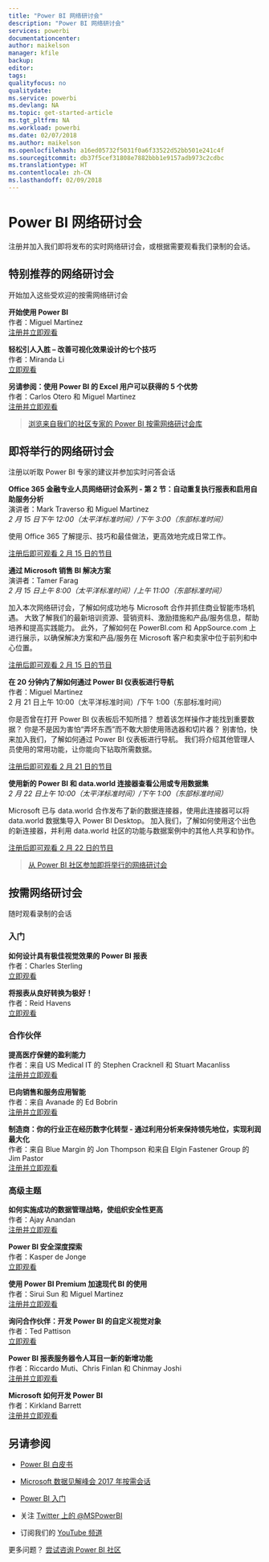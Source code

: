 ```yaml
---
title: "Power BI 网络研讨会"
description: "Power BI 网络研讨会"
services: powerbi
documentationcenter: 
author: maikelson
manager: kfile
backup: 
editor: 
tags: 
qualityfocus: no
qualitydate: 
ms.service: powerbi
ms.devlang: NA
ms.topic: get-started-article
ms.tgt_pltfrm: NA
ms.workload: powerbi
ms.date: 02/07/2018
ms.author: maikelson
ms.openlocfilehash: a16ed05732f5031f0a6f33522d52bb501e241c4f
ms.sourcegitcommit: db37f5cef31808e7882bbb1e9157adb973c2cdbc
ms.translationtype: HT
ms.contentlocale: zh-CN
ms.lasthandoff: 02/09/2018
---
```

# <a name="power-bi-webinars"></a>Power BI 网络研讨会

注册并加入我们即将发布的实时网络研讨会，或根据需要观看我们录制的会话。

## <a name="featured-webinars"></a>特别推荐的网络研讨会

开始加入这些受欢迎的按需网络研讨会

**开始使用 Power BI**
<br>作者：Miguel Martinez
<br>[注册并立即观看](https://info.microsoft.com/getting-started-with-power-bi-ondemand.html?Is=Website)

**轻松引人入胜 – 改善可视化效果设计的七个技巧**
<br>作者：Miranda Li
<br>[立即观看](https://community.powerbi.com/t5/Webinars-and-Video-Gallery/Simply-Compelling-Seven-Tips-to-Better-Visualization-Design/m-p/173401?Is=Website)

**另请参阅：使用 Power BI 的 Excel 用户可以获得的 5 个优势**
<br>作者：Carlos Otero 和 Miguel Martinez
<br>[注册并立即观看](https://info.microsoft.com/excel-powerbi-better-together.html?Is=Website)

>[浏览来自我们的社区专家的 Power BI 按需网络研讨会库](https://community.powerbi.com/t5/Webinars-and-Video-Gallery/bd-p/VideoTipsTricks?filter=webinars&featured=yes&Is=Website)

## <a name="upcoming-webinars"></a>即将举行的网络研讨会

注册以听取 Power BI 专家的建议并参加实时问答会话

**Office 365 金融专业人员网络研讨会系列 - 第 2 节：自动重复执行报表和启用自助服务分析**
<br>演讲者：Mark Traverso 和 Miguel Martinez
<br>*2 月 15 日下午 12:00（太平洋标准时间）/下午 3:00（东部标准时间）*

使用 Office 365 了解提示、技巧和最佳做法，更高效地完成日常工作。

[注册后即可观看 2 月 15 日的节目](https://aka.ms/Office365FinanceProsPBI)

**通过 Microsoft 销售 BI 解决方案**
<br>演讲者：Tamer Farag
<br>*2 月 15 日上午 8:00（太平洋标准时间）/上午 11:00（东部标准时间）*

加入本次网络研讨会，了解如何成功地与 Microsoft 合作并抓住商业智能市场机遇。 大致了解我们的最新培训资源、营销资料、激励措施和产品/服务信息，帮助培养和提高实践能力。 此外，了解如何在 PowerBI.com 和 AppSource.com 上进行展示，以确保解决方案和产品/服务在 Microsoft 客户和卖家中位于前列和中心位置。

[注册后即可观看 2 月 15 日的节目](https://infopedia.eventbuilder.com/event?eventid=l9d4s7)

**在 20 分钟内了解如何通过 Power BI 仪表板进行导航**
<br>作者：Miguel Martinez
<br>2 月 21 日上午 10:00（太平洋标准时间）/下午 1:00（东部标准时间）

你是否曾在打开 Power BI 仪表板后不知所措？  想着该怎样操作才能找到重要数据？ 你是不是因为害怕“弄坏东西”而不敢大胆使用筛选器和切片器？  别害怕，快来加入我们，了解如何通过 Power BI 仪表板进行导航。 我们将介绍其他管理人员使用的常用功能，让你能向下钻取所需数据。

[注册后即可观看 2 月 21 日的节目](https://info.microsoft.com/powerbi-dashboard-in-20-min.html?Is=Website)

**使用新的 Power BI 和 data.world 连接器查看公用或专用数据集**
<br>*2 月 22 日上午 10:00（太平洋标准时间）/下午 1:00（东部标准时间）*

Microsoft 已与 data.world 合作发布了新的数据连接器，使用此连接器可以将 data.world 数据集导入 Power BI Desktop。 加入我们，了解如何使用这个出色的新连接器，并利用 data.world 社区的功能与数据案例中的其他人共享和协作。

[注册后即可观看 2 月 22 日的节目](https://info.microsoft.com/data-world-connector-powerbi.html?Is=Website)

>[从 Power BI 社区参加即将举行的网络研讨会](https://powerbi.microsoft.com/en-us/blog/tag/community-webinar?Is=Website)

## <a name="on-demand-webinars"></a>按需网络研讨会

随时观看录制的会话

### <a name="getting-started"></a>入门

**如何设计具有极佳视觉效果的 Power BI 报表**
<br>作者：Charles Sterling
<br>[立即观看](https://community.powerbi.com/t5/Webinars-and-Video-Gallery/5-3-17-Webinar-How-to-Design-Visually-Stunning-Power-BI-Reports/m-p/168204?Is=Website)

**将报表从良好转换为极好！**
<br>作者：Reid Havens
<br>[立即观看](https://community.powerbi.com/t5/Webinars-and-Video-Gallery/Power-BI-Transforming-A-Report-From-Good-to-GREAT/m-p/315119?Is=Website)

### <a name="partners"></a>合作伙伴 ###

**提高医疗保健的盈利能力**
<br>作者：来自 US Medical IT 的 Stephen Cracknell 和 Stuart Macanliss
<br>[注册并立即观看](https://info.microsoft.com/improving-profitability-in-healthcare.html?Is=Website)

**已向销售和服务应用智能**
<br>作者：来自 Avanade 的 Ed Bobrin
<br>[注册并立即观看](https://info.microsoft.com/applied-intelligence-for-sales-service.html?Is=Website)

**制造商：你的行业正在经历数字化转型 - 通过利用分析来保持领先地位，实现利润最大化**
<br>作者：来自 Blue Margin 的 Jon Thompson 和来自 Elgin Fastener Group 的 Jim Pastor
<br>[注册并立即观看](https://info.microsoft.com/digital-transformation-in-manufacturing.html?Is=Website)

### <a name="advanced-topics"></a>高级主题 ###

**如何实施成功的数据管理战略，使组织安全性更高**
<br>作者：Ajay Anandan
<br>[注册并立即观看](https://info.microsoft.com/powerbi-data-governance-strategy-ondemand.html?Is=Website)

**Power BI 安全深度探索**
<br>作者：Kasper de Jonge
<br>[立即观看](https://community.powerbi.com/t5/Webinars-and-Video-Gallery/5-23-2017-Power-BI-security-deep-dive-by-Kasper-de-Jonge/m-p/161476?Is=Website)

**使用 Power BI Premium 加速现代 BI 的使用**
<br>作者：Sirui Sun 和 Miguel Martinez
<br>[注册并立即观看](https://info.microsoft.com/powerbi-premium-webinar-ondemand.html?Is=Website)

**询问合作伙伴：开发 Power BI 的自定义视觉对象**
<br>作者：Ted Pattison
<br>[立即观看](https://community.powerbi.com/t5/Webinars-and-Video-Gallery/Ask-a-Partner-Developing-Custom-Visuals-for-Power-BI/m-p/150368?Is=Website)

**Power BI 报表服务器令人耳目一新的新增功能**
<br>作者：Riccardo Muti、Chris Finlan 和 Chinmay Joshi
<br>[注册并立即观看](https://info.microsoft.com/whats-new-powerbi-report-server.html?Is=Website)

**Microsoft 如何开发 Power BI**
<br>作者：Kirkland Barrett
<br>[注册并立即观看](https://info.microsoft.com/US-PowerBI-WBNR-FY17-11Nov-29-BIATMIcrosoft274828_01Registration-ForminBody.html?Is=Website)

## <a name="see-also"></a>另请参阅

- [Power BI 白皮书](whitepapers.md)

- [Microsoft 数据见解峰会 2017 年按需会话](https://community.powerbi.com/t5/Data-Insights-Summit-2017-On/bd-p/DataInsightsSummit2017OnDemand?Is=Website)

- [Power BI 入门](service-get-started.md)

- 关注 [Twitter 上的 @MSPowerBI](https://twitter.com/mspowerbi)

- 订阅我们的 [YouTube 频道](https://www.youtube.com/mspowerbi)

更多问题？ [尝试咨询 Power BI 社区](https://community.powerbi.com/)
